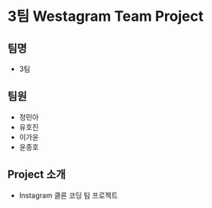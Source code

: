 # 3팀 Westagram Team Project

## 팀명

- 3팀

## 팀원

- 정민아
- 유호진
- 이가윤
- 윤종호

## Project 소개

- Instagram 클론 코딩 팀 프로젝트

